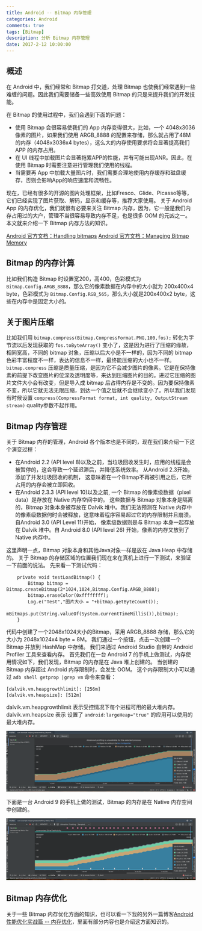 ```yaml
---
title: Android -- Bitmap 内存管理
categories: Android
comments: true
tags: [Bitmap]
description: 分析 Bitmap 内存管理
date: 2017-2-12 10:00:00
---
```


## 概述

在 Android 中，我们经常和 Bitmap 打交道，处理 Bitmap 也使我们经常遇到一些难缠的问题。因此我们需要储备一些高效使用 Bitmap 的只是来提升我们的开发技能。

在 Bitmap 的使用过程中，我们会遇到下面的问题：

 - 使用 Bitmap 会很容易使我们的 App 内存变得很大，比如，一个 4048x3036 像素的图片，如果我们使用 ARGB_8888 的配置来存储，那么就占用了48M的内存（4048x3036x4 bytes），这么大的内存使用要求将会显著提高我们 APP 的内存占用。
 - 在 UI 线程中加载图片会显著拖累APP的性能，并有可能出现ANR。因此，在使用 Bitmap 时需要注意进行管理我们使用的线程。
 - 当需要再 App 中加载大量图片时，我们需要合理地使用内存缓存和磁盘缓存，否则会影响App的响应速度和流畅性。

现在，已经有很多的开源的图片处理框架，比如Fresco、Glide、Picasso等等，它们已经实现了图片获取、解码，显示和缓存等，推荐大家使用。
关于 Android App 的内存优化，我们就很有必要来关注 Bitmap 内存，因为，它一般是我们内存占用过的大户，管理不当很容易导致内存不足，也是很多 OOM 的元凶之一。
本文就来介绍一下 Bitmap 内存方法的知识。

[Android 官方文档：Handling bitmaps](https://developer.android.com/topic/performance/graphics)
[Android 官方文档：Managing Bitmap Memory](https://developer.android.com/topic/performance/graphics/manage-memory)

## Bitmap 的内存计算

比如我们构造 Bitmap 时设置宽200，高400，色彩模式为 `Bitmap.Config.ARGB_8888`，那么它的像素数据在内存中的大小就为 200x400x4 byte，色彩模式为 `Bitmap.Config.RGB_565`，那么大小就是200x400x2 byte，这些在内存中是固定大小的。

## 关于图片压缩

比如我们用 `bitmap.compress(Bitmap.CompressFormat.PNG,100,fos);` 转化为字节流以后发现获取的 `fos.toByteArray()` 变小了，这是因为进行了压缩的缘故，相同宽高，不同的 bitmap 对象，压缩以后大小是不一样的，因为不同的 bitmap 色彩丰富程度不一样，表达的信息不一样，最终能压缩的大小也不一样。
`bitmap.compress` 压缩是质量压缩，是因为它不会减少图片的像素。它是在保持像素的前提下改变图片的位深及透明度等，来达到压缩图片的目的。进过它压缩的图片文件大小会有改变，但是导入成 bitmap 后占得内存是不变的。因为要保持像素不变，所以它就无法无限压缩，到达一个值之后就不会继续变小了。所以我们发现有时候设置 `compress(CompressFormat format, int quality, OutputStream stream)` quality参数不起作用。

## Bitmap 内存管理

关于 Bitmap 内存的管理，Android 各个版本也是不同的，现在我们来介绍一下这个演变过程：

 - 在Android 2.2 (API level 8)以及之前，当垃圾回收发生时，应用的线程是会被暂停的，这会导致一个延迟滞后，并降低系统效率。 从Android 2.3开始，添加了并发垃圾回收的机制， 这意味着在一个Bitmap不再被引用之后，它所占用的内存会被立即回收。
 - 在Android 2.3.3 (API level 10)以及之前, 一个 Bitmap 的像素级数据（pixel data）是存放在 Native 内存空间中的。 这些数据与 Bitmap 对象本身是隔离的，Bitmap 对象本身被存放在 Dalvik 堆中。我们无法预测在 Native 内存中的像素级数据何时会被释放，这意味着程序容易超过它的内存限制并且崩溃。 自Android 3.0 (API Level 11)开始， 像素级数据则是与 Bitmap 本身一起存放在 Dalvik 堆中。自 Android 8.0 (API level 26) 开始，像素的内存又放到了 Native 内存中。

这里声明一点，Bitmap 对象本身和其他Java对象一样是放在 Java Heap 中存储的。
关于 Bitmap 的存储区域的位置我们现在来在真机上进行一下测试，来验证一下前面的说法。
先来看一下测试代码：

```
    private void testLoadBitmap() {
        Bitmap bitmap = Bitmap.createBitmap(2*1024,1024,Bitmap.Config.ARGB_8888);
        bitmap.eraseColor(0xffffffff);
        Log.e("Test","图片大小 = "+bitmap.getByteCount());
        mBitmaps.put(String.valueOf(System.currentTimeMillis()),bitmap);
    }
```

代码中创建了一个2048x1024大小的Bitmap，采用 ARGB_8888 存储，那么它的大小为 2048x1024x4 byte = 8M。
我们通过一个按钮，点击一次创建一个 Bitmap 并放到 HashMap 中存储。
我们来通过 Android Studio 自带的 Android Profiler 工具来查看内存。
首先我们在一台 Android 7 的手机上做测试，内存使用情况如下，我们发现，Bitmap 的内存是在 Java 堆上创建的。
当创建的 Bitmap 内存超过 Android 内存限制时，会发生 OOM。
这个内存限制大小可以通过 `adb shell getprop |grep vm` 命令来查看：

```
[dalvik.vm.heapgrowthlimit]: [256m]
[dalvik.vm.heapsize]: [512m]
```

dalvik.vm.heapgrowthlimit 表示受控情况下每个进程可用的最大堆内存。dalvik.vm.heapsize 表示 设置了 `android:largeHeap="true"` 的应用可以使用的最大堆内存。

![效果图](/images/android-knowledge-about-bitmap-memory-management/image1.png)

下面是一台 Android 9 的手机上做的测试，Bitmap 的内存是在 Native 内存空间中创建的。

![效果图](/images/android-knowledge-about-bitmap-memory-management/image2.png)



## Bitmap 内存优化

关于一些 Bitmap 内存优化方面的知识，也可以看一下我的另外一篇博客[Android 性能优化实战篇 -- 内存优化](http://www.heqiangfly.com/2018/10/08/android-performance-optimization-reduce-ram/)，里面有部分内容也是介绍这方面知识的。